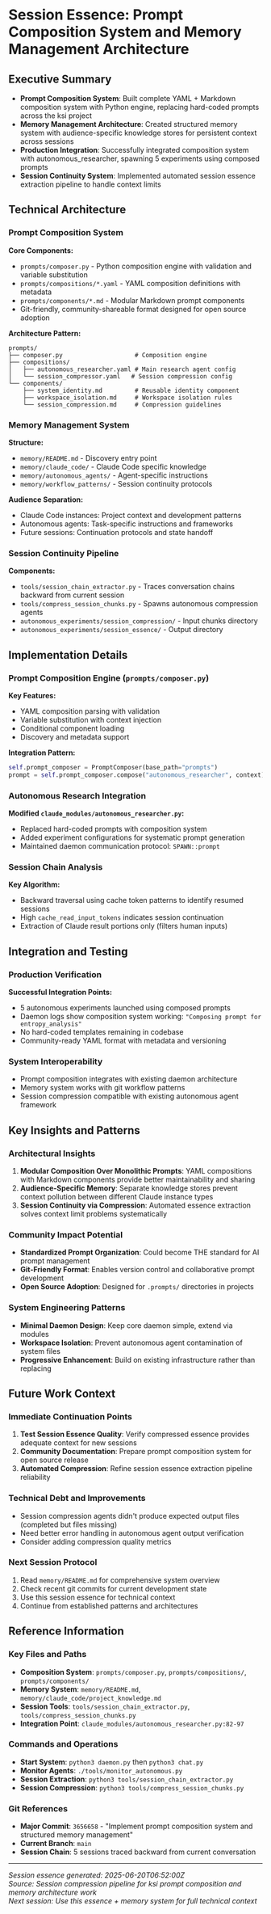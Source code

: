 # Session Essence: Prompt Composition System and Memory Management Architecture

## Executive Summary
- **Prompt Composition System**: Built complete YAML + Markdown composition system with Python engine, replacing hard-coded prompts across the ksi project
- **Memory Management Architecture**: Created structured memory system with audience-specific knowledge stores for persistent context across sessions
- **Production Integration**: Successfully integrated composition system with autonomous_researcher, spawning 5 experiments using composed prompts
- **Session Continuity System**: Implemented automated session essence extraction pipeline to handle context limits

## Technical Architecture

### Prompt Composition System
**Core Components:**
- `prompts/composer.py` - Python composition engine with validation and variable substitution
- `prompts/compositions/*.yaml` - YAML composition definitions with metadata
- `prompts/components/*.md` - Modular Markdown prompt components
- Git-friendly, community-shareable format designed for open source adoption

**Architecture Pattern:**
```
prompts/
├── composer.py                    # Composition engine
├── compositions/
│   ├── autonomous_researcher.yaml # Main research agent config
│   └── session_compressor.yaml   # Session compression config
└── components/
    ├── system_identity.md         # Reusable identity component
    ├── workspace_isolation.md     # Workspace isolation rules
    └── session_compression.md     # Compression guidelines
```

### Memory Management System
**Structure:**
- `memory/README.md` - Discovery entry point
- `memory/claude_code/` - Claude Code specific knowledge
- `memory/autonomous_agents/` - Agent-specific instructions
- `memory/workflow_patterns/` - Session continuity protocols

**Audience Separation:**
- Claude Code instances: Project context and development patterns
- Autonomous agents: Task-specific instructions and frameworks
- Future sessions: Continuation protocols and state handoff

### Session Continuity Pipeline
**Components:**
- `tools/session_chain_extractor.py` - Traces conversation chains backward from current session
- `tools/compress_session_chunks.py` - Spawns autonomous compression agents
- `autonomous_experiments/session_compression/` - Input chunks directory
- `autonomous_experiments/session_essence/` - Output directory

## Implementation Details

### Prompt Composition Engine (`prompts/composer.py`)
**Key Features:**
- YAML composition parsing with validation
- Variable substitution with context injection
- Conditional component loading
- Discovery and metadata support

**Integration Pattern:**
```python
self.prompt_composer = PromptComposer(base_path="prompts")
prompt = self.prompt_composer.compose("autonomous_researcher", context)
```

### Autonomous Research Integration
**Modified `claude_modules/autonomous_researcher.py`:**
- Replaced hard-coded prompts with composition system
- Added experiment configurations for systematic prompt generation
- Maintained daemon communication protocol: `SPAWN::prompt`

### Session Chain Analysis
**Key Algorithm:**
- Backward traversal using cache token patterns to identify resumed sessions
- High `cache_read_input_tokens` indicates session continuation
- Extraction of Claude result portions only (filters human inputs)

## Integration and Testing

### Production Verification
**Successful Integration Points:**
- 5 autonomous experiments launched using composed prompts
- Daemon logs show composition system working: `"Composing prompt for entropy_analysis"`
- No hard-coded templates remaining in codebase
- Community-ready YAML format with metadata and versioning

### System Interoperability
- Prompt composition integrates with existing daemon architecture
- Memory system works with git workflow patterns
- Session compression compatible with existing autonomous agent framework

## Key Insights and Patterns

### Architectural Insights
1. **Modular Composition Over Monolithic Prompts**: YAML compositions with Markdown components provide better maintainability and sharing
2. **Audience-Specific Memory**: Separate knowledge stores prevent context pollution between different Claude instance types
3. **Session Continuity via Compression**: Automated essence extraction solves context limit problems systematically

### Community Impact Potential
- **Standardized Prompt Organization**: Could become THE standard for AI prompt management
- **Git-Friendly Format**: Enables version control and collaborative prompt development
- **Open Source Adoption**: Designed for `.prompts/` directories in projects

### System Engineering Patterns
- **Minimal Daemon Design**: Keep core daemon simple, extend via modules
- **Workspace Isolation**: Prevent autonomous agent contamination of system files
- **Progressive Enhancement**: Build on existing infrastructure rather than replacing

## Future Work Context

### Immediate Continuation Points
1. **Test Session Essence Quality**: Verify compressed essence provides adequate context for new sessions
2. **Community Documentation**: Prepare prompt composition system for open source release
3. **Automated Compression**: Refine session essence extraction pipeline reliability

### Technical Debt and Improvements
- Session compression agents didn't produce expected output files (completed but files missing)
- Need better error handling in autonomous agent output verification
- Consider adding compression quality metrics

### Next Session Protocol
1. Read `memory/README.md` for comprehensive system overview
2. Check recent git commits for current development state
3. Use this session essence for technical context
4. Continue from established patterns and architectures

## Reference Information

### Key Files and Paths
- **Composition System**: `prompts/composer.py`, `prompts/compositions/`, `prompts/components/`
- **Memory System**: `memory/README.md`, `memory/claude_code/project_knowledge.md`
- **Session Tools**: `tools/session_chain_extractor.py`, `tools/compress_session_chunks.py`
- **Integration Point**: `claude_modules/autonomous_researcher.py:82-97`

### Commands and Operations
- **Start System**: `python3 daemon.py` then `python3 chat.py`
- **Monitor Agents**: `./tools/monitor_autonomous.py`
- **Session Extraction**: `python3 tools/session_chain_extractor.py`
- **Session Compression**: `python3 tools/compress_session_chunks.py`

### Git References
- **Major Commit**: `3656658` - "Implement prompt composition system and structured memory management"
- **Current Branch**: `main`
- **Session Chain**: 5 sessions traced backward from current conversation

---
*Session essence generated: 2025-06-20T06:52:00Z*  
*Source: Session compression pipeline for ksi prompt composition and memory architecture work*  
*Next session: Use this essence + memory system for full technical context*